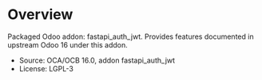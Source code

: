 # Overview

Packaged Odoo addon: fastapi_auth_jwt. Provides features documented in upstream Odoo 16 under this addon.

- Source: OCA/OCB 16.0, addon fastapi_auth_jwt
- License: LGPL-3
